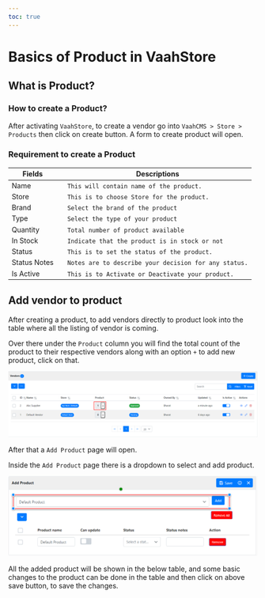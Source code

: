 ```yaml
---
toc: true
---
```


# Basics of Product in VaahStore


## What is Product?


### How to create a Product?

After activating `VaahStore`, to create a vendor go into `VaahCMS > Store > Products` then click on create button. A form to create product will open.

### Requirement to create a Product

| Fields         |      | Descriptions                                      |
| ------------ | ---- | -------------------------------------------- |
| Name    |      | `This will contain name of the product.`    |
| Store         |      | `This is to choose Store for the product.`         |
| Brand         |      | `Select the brand of the product`         |
| Type         |      | `Select the type of your product`         |
| Quantity         |      | `Total number of product available`         |
| In Stock         |      | `Indicate that the product is in stock or not`         |
| Status         |      | `This is to set the status of the product.`         |
| Status Notes   |      | `Notes are to describe your decision for any status.`   |
| Is Active         |      | `This is to Activate or Deactivate your product.`         |


## Add vendor to product

After creating a product, to add vendors directly to product look into the table where all the listing of vendor is coming.

Over there under the `Product` column you will find the total count of the product to their respective vendors along with an option `+` to add new product, click on that.

<img src="/images/vaahstore/product_link_btn_in_vendor.png" alt="product linking from vendor">

After that a `Add Product` page will open.

Inside the `Add Product` page there is a dropdown to select and add product.

<img src="/images/vaahstore/dropdown_to_select_add_product_in_vendor.png" alt="product linking from vendor">

All the added product will be shown in the below table, and some basic changes to the product can be done in the table and then click on above save button, to save the changes.

